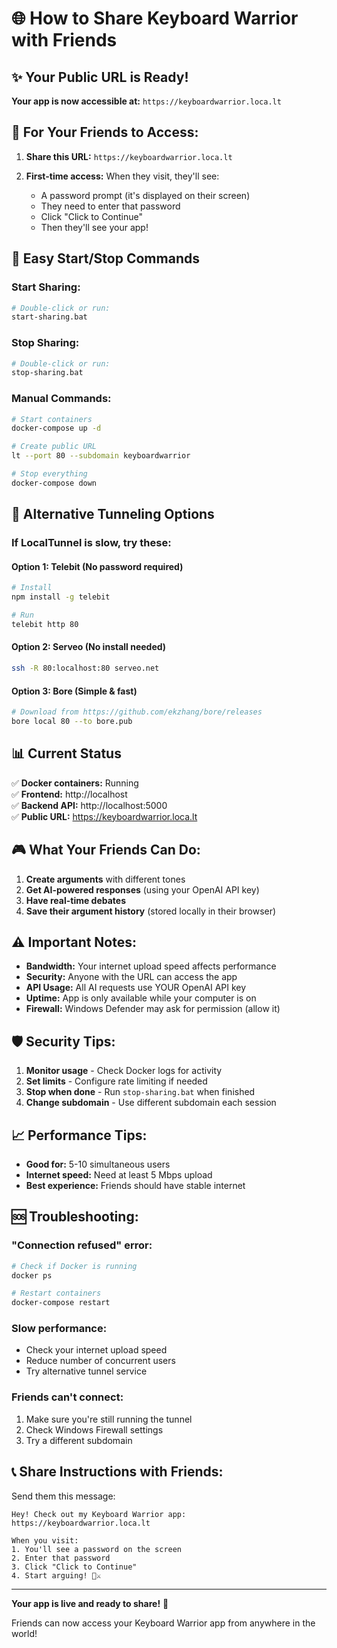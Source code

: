 # 🌐 How to Share Keyboard Warrior with Friends

## ✨ Your Public URL is Ready!

**Your app is now accessible at:** `https://keyboardwarrior.loca.lt`

## 📱 For Your Friends to Access:

1. **Share this URL:** `https://keyboardwarrior.loca.lt`

2. **First-time access:** When they visit, they'll see:
   - A password prompt (it's displayed on their screen)
   - They need to enter that password
   - Click "Click to Continue"
   - Then they'll see your app!

## 🚀 Easy Start/Stop Commands

### Start Sharing:
```bash
# Double-click or run:
start-sharing.bat
```

### Stop Sharing:
```bash
# Double-click or run:
stop-sharing.bat
```

### Manual Commands:
```bash
# Start containers
docker-compose up -d

# Create public URL
lt --port 80 --subdomain keyboardwarrior

# Stop everything
docker-compose down
```

## 🔧 Alternative Tunneling Options

### If LocalTunnel is slow, try these:

#### Option 1: Telebit (No password required)
```bash
# Install
npm install -g telebit

# Run
telebit http 80
```

#### Option 2: Serveo (No install needed)
```bash
ssh -R 80:localhost:80 serveo.net
```

#### Option 3: Bore (Simple & fast)
```bash
# Download from https://github.com/ekzhang/bore/releases
bore local 80 --to bore.pub
```

## 📊 Current Status

✅ **Docker containers:** Running  
✅ **Frontend:** http://localhost  
✅ **Backend API:** http://localhost:5000  
✅ **Public URL:** https://keyboardwarrior.loca.lt  

## 🎮 What Your Friends Can Do:

1. **Create arguments** with different tones
2. **Get AI-powered responses** (using your OpenAI API key)
3. **Have real-time debates**
4. **Save their argument history** (stored locally in their browser)

## ⚠️ Important Notes:

- **Bandwidth:** Your internet upload speed affects performance
- **Security:** Anyone with the URL can access the app
- **API Usage:** All AI requests use YOUR OpenAI API key
- **Uptime:** App is only available while your computer is on
- **Firewall:** Windows Defender may ask for permission (allow it)

## 🛡️ Security Tips:

1. **Monitor usage** - Check Docker logs for activity
2. **Set limits** - Configure rate limiting if needed
3. **Stop when done** - Run `stop-sharing.bat` when finished
4. **Change subdomain** - Use different subdomain each session

## 📈 Performance Tips:

- **Good for:** 5-10 simultaneous users
- **Internet speed:** Need at least 5 Mbps upload
- **Best experience:** Friends should have stable internet

## 🆘 Troubleshooting:

### "Connection refused" error:
```bash
# Check if Docker is running
docker ps

# Restart containers
docker-compose restart
```

### Slow performance:
- Check your internet upload speed
- Reduce number of concurrent users
- Try alternative tunnel service

### Friends can't connect:
1. Make sure you're still running the tunnel
2. Check Windows Firewall settings
3. Try a different subdomain

## 📞 Share Instructions with Friends:

Send them this message:
```
Hey! Check out my Keyboard Warrior app:
https://keyboardwarrior.loca.lt

When you visit:
1. You'll see a password on the screen
2. Enter that password
3. Click "Click to Continue"
4. Start arguing! 💬⚔️
```

---

**Your app is live and ready to share!** 🎉

Friends can now access your Keyboard Warrior app from anywhere in the world!